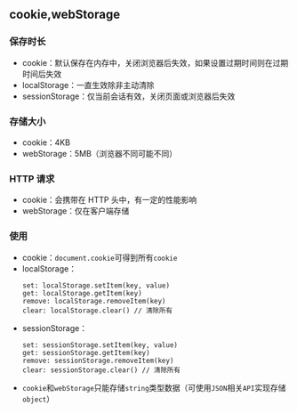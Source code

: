 ## cookie,webStorage

### 保存时长

- cookie：默认保存在内存中，关闭浏览器后失效，如果设置过期时间则在过期时间后失效
- localStorage：一直生效除非主动清除
- sessionStorage：仅当前会话有效，关闭页面或浏览器后失效

### 存储大小

- cookie：4KB
- webStorage：5MB（浏览器不同可能不同）

### HTTP 请求

- cookie：会携带在 HTTP 头中，有一定的性能影响
- webStorage：仅在客户端存储

### 使用

- cookie：`document.cookie`可得到所有`cookie`
- localStorage：
  ```
  set: localStorage.setItem(key, value)
  get: localStorage.getItem(key)
  remove: localStorage.removeItem(key)
  clear: localStorage.clear() // 清除所有
  ```
- sessionStorage：
  ```
  set: sessionStorage.setItem(key, value)
  get: sessionStorage.getItem(key)
  remove: sessionStorage.removeItem(key)
  clear: sessionStorage.clear() // 清除所有
  ```
- `cookie`和`webStorage`只能存储`string`类型数据（可使用`JSON`相关`API`实现存储`object`）
